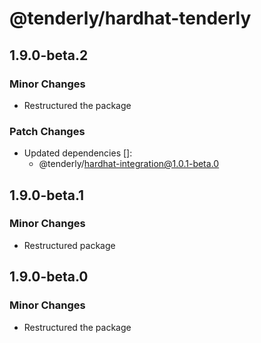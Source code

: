 # @tenderly/hardhat-tenderly

## 1.9.0-beta.2

### Minor Changes

- Restructured the package

### Patch Changes

- Updated dependencies []:
  - @tenderly/hardhat-integration@1.0.1-beta.0

## 1.9.0-beta.1

### Minor Changes

- Restructured package

## 1.9.0-beta.0

### Minor Changes

- Restructured the package
